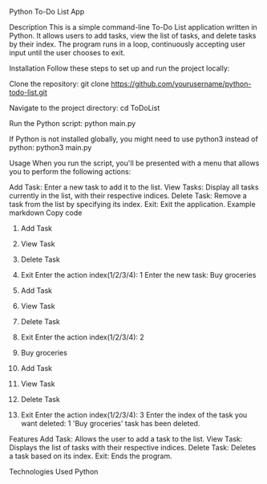 Python To-Do List App

Description
This is a simple command-line To-Do List application written in Python. It allows users to add tasks, view the list of tasks, and delete tasks by their index. The program runs in a loop, continuously accepting user input until the user chooses to exit.

Installation
Follow these steps to set up and run the project locally:

Clone the repository:
git clone https://github.com/yourusername/python-todo-list.git

Navigate to the project directory:
cd ToDoList

Run the Python script:
python main.py

If Python is not installed globally, you might need to use python3 instead of python:
python3 main.py

Usage
When you run the script, you'll be presented with a menu that allows you to perform the following actions:

Add Task: Enter a new task to add it to the list.
View Tasks: Display all tasks currently in the list, with their respective indices.
Delete Task: Remove a task from the list by specifying its index.
Exit: Exit the application.
Example
markdown
Copy code
1. Add Task
2. View Task
3. Delete Task
4. Exit
Enter the action index(1/2/3/4): 1
Enter the new task: Buy groceries

1. Add Task
2. View Task
3. Delete Task
4. Exit
Enter the action index(1/2/3/4): 2
1. Buy groceries

1. Add Task
2. View Task
3. Delete Task
4. Exit
Enter the action index(1/2/3/4): 3
Enter the index of the task you want deleted: 1
'Buy groceries' task has been deleted.


Features
Add Task: Allows the user to add a task to the list.
View Task: Displays the list of tasks with their respective indices.
Delete Task: Deletes a task based on its index.
Exit: Ends the program.


Technologies Used
Python